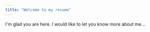 ```yaml
---
title: "Welcome to my resume"
---
```


I'm glad you are here. I would like to let you know more about me...
